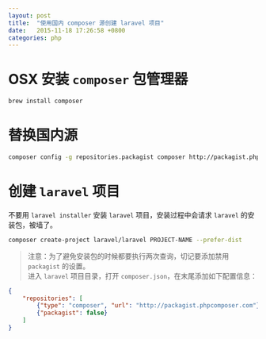 ```yaml
---
layout: post
title:  "使用国内 composer 源创建 laravel 项目"
date:   2015-11-18 17:26:58 +0800
categories: php
---
```


# OSX 安装 `composer` 包管理器

``` bash
brew install composer
```

# 替换国内源

``` bash
composer config -g repositories.packagist composer http://packagist.phpcomposer.com
```

# 创建 `laravel` 项目

不要用 `laravel installer` 安装 `laravel` 项目，安装过程中会请求 `laravel` 的安装包，被墙了。

``` bash
composer create-project laravel/laravel PROJECT-NAME --prefer-dist
```

> 注意：为了避免安装包的时候都要执行两次查询，切记要添加禁用 `packagist` 的设置。<br>
> 进入 `laravel` 项目目录，打开 `composer.json`，在末尾添加如下配置信息：

``` json
{
    "repositories": [
        {"type": "composer", "url": "http://packagist.phpcomposer.com"},
        {"packagist": false}
    ]
}
```
